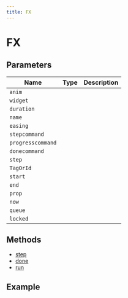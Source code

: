 ```yaml
---
title: FX
---
```


# FX

## Parameters

| Name            | Type | Description |
| --------------- | ---- | ----------- |
| `anim`            |      |             |
| `widget`          |      |             |
| `duration`        |      |             |
| `name`            |      |             |
| `easing`          |      |             |
| `stepcommand`     |      |             |
| `progresscommand` |      |             |
| `donecommand`     |      |             |
| `step`            |      |             |
| `TagOrId`         |      |             |
| `start`           |      |             |
| `end`             |      |             |
| `prop`            |      |             |
| `now`             |      |             |
| `queue`           |      |             |
| `locked`          |      |             |

## Methods

- [step](#step)
- [done](#done)
- [run](#run)

## Example

```py

```
